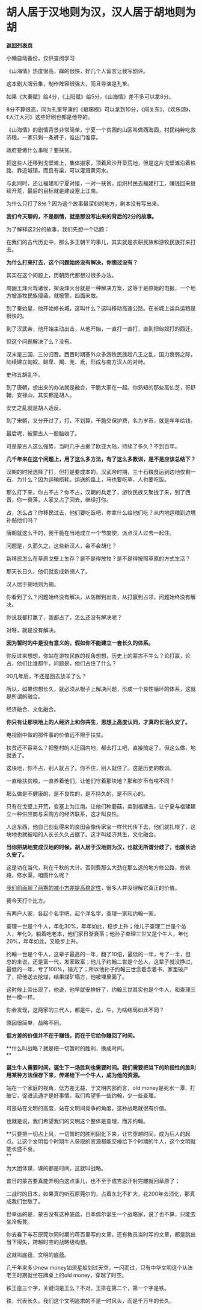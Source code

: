 # 胡人居于汉地则为汉，汉人居于胡地则为胡

[**返回列表页**](/gzh/记忆承载)

小懒自动备份，仅供查阅学习

《山海情》热度很高，蹿的很快，好几个人留言让我写剧评。  

  

这本剧大牌云集，制作阵容很强大，而且导演是孔笙。

  

如果《大秦赋》给4分，《上阳赋》给5分，《山海情》差不多可以拿8分。

  

8分不算很高，同为孔笙导演的《琅琊榜》可以拿到10分，《闯关东》，《欢乐颂》，《大江大河》这些好剧也都是他导的。

  

《山海情》的剧情背景非常简单，宁夏一个贫困的山区叫做西海固，村民纯粹吃救济粮，一家只剩一条裤子，谁出门谁穿。

  

政府要做什么事呢？要扶贫。  

  

把这些人迁移到戈壁滩上，集体搬家，顶着风沙开垦荒地，但是这片戈壁滩沿着铁路，靠近城镇，而且有渠，可以灌溉黄河水。

  

与此同时，还让福建和宁夏对接，一对一扶贫。组织村民去福建打工，赚钱回来继续开荒，最后的目标就是建设塞上江南。

  

为什么只打了8分？因为这个故事最深刻的地方，剧本没有写出来。

  

 **我们今天聊的，不是剧情，就是那没写出来的背后的2分的故事。**

  

为了解释这2分的故事，我们先想一个话题：

  

在我们的古代历史中，那么多王朝干的事儿，其实就是农耕民族和游牧民族打来打去。  

  

 **为什么打来打去，这个问题始终没有解决，你想过没有？**

  

其实在这个问题上，历朝历代都想过很多办法。  

  

周幽王烽火戏诸侯，架设烽火台就是一种解决方案，这等于是原始的电报，一个地方被游牧民族侵袭，就报警，四面来救。

  

到了秦始皇，他开始修长城，这叫什么？这叫移动高速公路。在长城上运兵运粮是很快的。

  

到了汉武帝，他开始主动出击，从他开始，一直打一直打，直到把匈奴打的西迁。

  

但这个问题解决了么？没有。

  

汉末是三国，三分归晋。西晋时期塞外众多游牧民族趁八王之乱，国力衰弱之际，陆续建立匈奴、鲜卑、羯、羌、氐，形成与南方汉人的对峙。

  

史称五胡乱华。

  

到了唐朝，想出来的办法就是融合，干脆大家在一起。你熟知的那些高仙芝，哥舒翰，安禄山，其实都是胡人。

  

安史之乱就是胡人造反。

  

到了宋朝，又分开过了，打，不划算，干脆交保护费，名为岁币，就是年年给钱。

  

最后呢，被蒙古人一股脑收了。

  

可是蒙古人这么强势，当时几乎占据了欧亚大陆，持续了多久？不到百年。

  

 **几千年来在这个问题上，用了这么多方法，有了这么多教训，是不是应该总结下？**

  

汉朝的时候选择了打，但打是要成本的。汉武帝时期，三十石粮食运到边地仅剩一石，为什么？因为运输损耗，运送的路上，马也要吃草，人也要吃饭。

  

那么打下来，你占不占？你不占，汉朝的兵走了，游牧民族又聚拢了来，到了西晋，你一衰落，人家又占了回去，继续打你。

  

占，怎么占？你移民过去，他们要吃饭吧，你拿什么给他们吃？从内地运粮到边境补贴他们吗？

  

唐朝就这么干的，我干脆在当地成立一个节度使，派点汉人过去一起住。

  

问题是，久而久之，这些新汉人，会不会胡化？

  

新移民怎么在草原戈壁上生存？是不是得放牧？是不是得按照草原的方式生活？

  

那天长日久，他们就变成新胡人了。

  

汉人居于胡地则为胡。

  

你看到了么？问题始终没有解决，从防御到出击，从打赢到占领，问题始终没有解决。

  

你说我都打赢了，我都占了，怎么还没有解决呢？

  

对呀，就是没有解决。

  

 **因为暂时的牛是没有意义的，假如你不能建立一套长久的体系。**

  

你反过来想想，你站在游牧民族的视角想想，历史上的蒙古不牛么？论打赢，论占，他们比谁都牛，问题是，他们占住了什么？  

  

90几年后，不还是回去放羊了么？

  

所以，如果你想长久，就必须从根子上解决问题，形成一个良性循环的体系，这就是所谓的融合。

  

经济融合、文化融合。

  

 **你只有让那块地上的人经济上和你共生，思想上高度认同，才真的长治久安了。**

  

电视剧中做的那件事的价值远不限于扶贫。

  

扶贫还不容易么？把整村的人迁回内地，都去打工吧，直接搞定了。但这么做，地就丢了。

  

这块地，你不占，别人就占了。你不住，别人就住了。这是历史的教训。

  

一直给扶贫粮，一直养着他们，让他们守着那块地？那和岁币有啥不同？

  

那么做是不健康的，是不良性的，是不持久的，是不同心的。

  

只有在戈壁上开荒，变塞上为江南。让他们种蘑菇，卖到福建去，让宁夏与福建建立一种供应商与采购方的经济联系，这才叫良性。

  

人这东西，他自己创业得来的良田会像传家宝一样代代传下去，他们就扎根了，这块地也就被咱的人长长久久占据了。这才叫经济共生，文化融合。

  

 **当你把胡地变成汉地的时候，胡人居于汉地则为汉，也就无所谓分歧了，也就长治久安了。**

  

这是功在当代，利在千秋的大计。否则费那么大劲在那么远的地方修公路，修铁路，修水渠，咱图什么呢？

  

[我们前面聊了两期的减小方差提高稳定性](http://mp.weixin.qq.com/s?__biz=MzU0MjYwNDU2Mw==&mid=2247495955&idx=2&sn=085496061190be11823315d7c50171b7&chksm=fb1a9d6fcc6d147970ce3128df17ab571c4836edf55934feb161642724751ff8ce018c343978&scene=21#wechat_redirect)，很多人并没理解它真正的价值。

  

我今天打个比方。

  

有两户人家，各起个名字吧，起个洋名字，查理一家和约翰一家。

  

查理一世是个牛人，年化30%，年年如此，稳步上升；他儿子查理二世是个怂人，年化0，躺着吃老本，他们家日渐衰落；他孙子查理三世又是个牛人，年化20%，年年如此，又稳步上升。

  

约翰一世是个牛人，这辈子最高的一年，翻了10倍，最低的一年，亏了一半，但总的来说，还是富一代，发家致富；他儿子约翰二世是个怂人，这辈子就没挣过，最低的一年，亏了100%，输光了；所以他孙子约翰三世念着念着书，家里破产了，把他送去挖煤，结果煤矿塌方，他被埋里面了。

  

这时候上帝出现了，他说，他早就安排好了，约翰三世其实也是个牛人，和查理三世一模一样。

  

你会发现，这两家的三代人，都是牛，怂，牛，为啥结局如此不同？

  

原因很简单，战略不同。

  

 **低方差的价值并不在于赚钱，而在于它给你赚回了时间。**

  

 **什么叫战略？就是把一切暂时的胜利，换成时间。  
**

  

 **诞生牛人需要时间，诞生下一场胜利也需要时间。我们需要把当下的阶段性的胜利用某种方法保存下来，传递给下一个牛人，成为他的资源。**

  

站在一个家庭的视角，低方差无益，于文明内部而言，old money是死水一潭，打破它，促进流通才是好事情。我们希望多一些约翰，少一些查理。

  

可是站在文明的高度，站在文明间竞争的角度，这种战略就很有价值。

  

也就是说，我们希望我们的文明这个整体是查理，而非约翰。

  

**只要把一切占上风，一切暂时的胜利固化下来，让它穿越时间，成为后人的起点。让这个文明每个时期牛人获取的资源都能交棒给下个时期的牛人，这个文明就能长盛不衰。  
**

  

为大团体谋，谋的都是时间，这就叫战略。

  

昔日的蒙古要真能弄明白这点事儿，也不至于成吉思汗射完雕就回草原了；  

二战时的日本，如果真的听石原莞尔的，占着东北不扩大，花200年去消化，那真成我们世敌了。

  

但幸运的是，蒙古没有这种底蕴，日本偶尔诞生一个战略家，说了也不算，只能去坐冷板凳。

  

你去看下与石原莞尔同时期的蒋百里写的文章，还有教员当时写的文章，都是跳出当下得失，跨越时空的战略级构想。

  

这就叫底蕴，文明的底蕴。  

  

几千年来多少new money如流星般划过天空，一闪而过，只有中华文明这个从法老王时期就坐在牌桌上的old money，穿越了时空。

  

铁王座三个字，关键词是王么？不对，王排在第二个，第一个字是铁。

  

铁，代表长久。我们这个文明追求的不是一时风头，而是千万年的长久。

